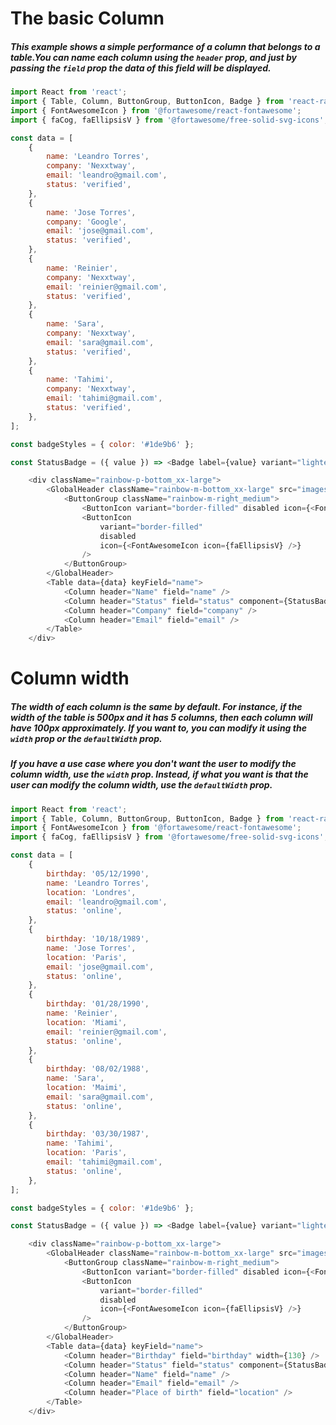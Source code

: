 # The basic Column
##### This example shows a simple performance of a column that belongs to a table.You can name each column using the `header` prop, and just by passing the `field` prop the data of this field will be displayed.

```js
import React from 'react';
import { Table, Column, ButtonGroup, ButtonIcon, Badge } from 'react-rainbow-components';
import { FontAwesomeIcon } from '@fortawesome/react-fontawesome';
import { faCog, faEllipsisV } from '@fortawesome/free-solid-svg-icons';

const data = [
    {
        name: 'Leandro Torres',
        company: 'Nexxtway',
        email: 'leandro@gmail.com',
        status: 'verified',
    },
    {
        name: 'Jose Torres',
        company: 'Google',
        email: 'jose@gmail.com',
        status: 'verified',
    },
    {
        name: 'Reinier',
        company: 'Nexxtway',
        email: 'reinier@gmail.com',
        status: 'verified',
    },
    {
        name: 'Sara',
        company: 'Nexxtway',
        email: 'sara@gmail.com',
        status: 'verified',
    },
    {
        name: 'Tahimi',
        company: 'Nexxtway',
        email: 'tahimi@gmail.com',
        status: 'verified',
    },
];

const badgeStyles = { color: '#1de9b6' };

const StatusBadge = ({ value }) => <Badge label={value} variant="lightest" style={badgeStyles} />;

    <div className="rainbow-p-bottom_xx-large">
        <GlobalHeader className="rainbow-m-bottom_xx-large" src="images/user/user3.jpg">
            <ButtonGroup className="rainbow-m-right_medium">
                <ButtonIcon variant="border-filled" disabled icon={<FontAwesomeIcon icon={faCog} />} />
                <ButtonIcon
                    variant="border-filled"
                    disabled
                    icon={<FontAwesomeIcon icon={faEllipsisV} />}
                />
            </ButtonGroup>
        </GlobalHeader>
        <Table data={data} keyField="name">
            <Column header="Name" field="name" />
            <Column header="Status" field="status" component={StatusBadge} />
            <Column header="Company" field="company" />
            <Column header="Email" field="email" />
        </Table>
    </div>
```

# Column width
##### The width of each column is the same by default. For instance, if the width of the table is 500px and it has 5 columns, then each column will have 100px approximately.  If you want to, you can modify it using the `width` prop or the `defaultWidth` prop. 
##### If you have a use case where you don't want the user to modify the column width, use the `width` prop. Instead, if what you want is that the user can modify the column width, use the `defaultWidth` prop.

```js
import React from 'react';
import { Table, Column, ButtonGroup, ButtonIcon, Badge } from 'react-rainbow-components';
import { FontAwesomeIcon } from '@fortawesome/react-fontawesome';
import { faCog, faEllipsisV } from '@fortawesome/free-solid-svg-icons';

const data = [
    {
        birthday: '05/12/1990',
        name: 'Leandro Torres',
        location: 'Londres',
        email: 'leandro@gmail.com',
        status: 'online',
    },
    {
        birthday: '10/18/1989',
        name: 'Jose Torres',
        location: 'Paris',
        email: 'jose@gmail.com',
        status: 'online',
    },
    {
        birthday: '01/28/1990',
        name: 'Reinier',
        location: 'Miami',
        email: 'reinier@gmail.com',
        status: 'online',
    },
    {
        birthday: '08/02/1988',
        name: 'Sara',
        location: 'Maimi',
        email: 'sara@gmail.com',
        status: 'online',
    },
    {
        birthday: '03/30/1987',
        name: 'Tahimi',
        location: 'Paris',
        email: 'tahimi@gmail.com',
        status: 'online',
    },
];

const badgeStyles = { color: '#1de9b6' };

const StatusBadge = ({ value }) => <Badge label={value} variant="lightest" style={badgeStyles} />;

    <div className="rainbow-p-bottom_xx-large">
        <GlobalHeader className="rainbow-m-bottom_xx-large" src="images/user/user3.jpg">
            <ButtonGroup className="rainbow-m-right_medium">
                <ButtonIcon variant="border-filled" disabled icon={<FontAwesomeIcon icon={faCog} />} />
                <ButtonIcon
                    variant="border-filled"
                    disabled
                    icon={<FontAwesomeIcon icon={faEllipsisV} />}
                />
            </ButtonGroup>
        </GlobalHeader>
        <Table data={data} keyField="name">
            <Column header="Birthday" field="birthday" width={130} />
            <Column header="Status" field="status" component={StatusBadge} defaultWidth={180} />
            <Column header="Name" field="name" />
            <Column header="Email" field="email" />
            <Column header="Place of birth" field="location" />
        </Table>
    </div>
```
